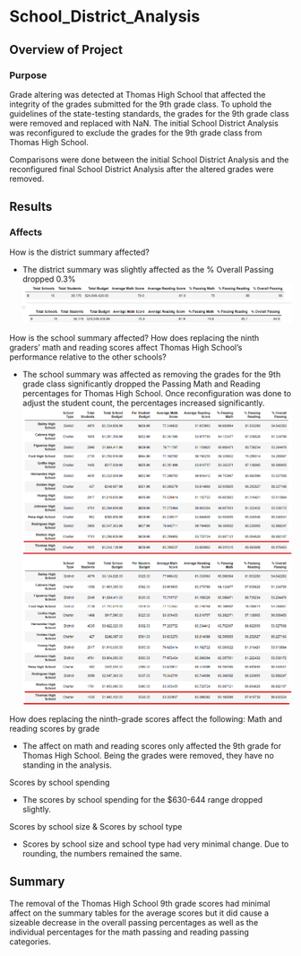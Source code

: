 # School_District_Analysis
 
## Overview of Project
### Purpose
Grade altering was detected at Thomas High School that affected the integrity of the grades submitted for the 9th grade class.    To uphold the guidelines of the state-testing standards, the grades for the 9th grade class were removed and replaced with NaN.   The initial School District Analysis was reconfigured to exclude the grades for the 9th grade class from Thomas High School.

Comparisons were done between the initial School District Analysis and the reconfigured final School District Analysis after the altered grades were removed.

## Results
### Affects

How is the district summary affected?
- The district summary was slightly affected as the % Overall Passing dropped 0.3%
![Initial District Summary](https://github.com/VRivera13/School_District_Analysis/blob/main/Resources/Initial%20District%20Summary.png)
![Final District Summary](https://github.com/VRivera13/School_District_Analysis/blob/main/Resources/Final%20District%20Summary.png)

How is the school summary affected?
How does replacing the ninth graders’ math and reading scores affect Thomas High School’s performance relative to the other schools?
- The school summary was affected as removing the grades for the 9th grade class significantly dropped the Passing Math and Reading percentages for Thomas High School.  Once reconfiguration was done to adjust the student count, the percentages increased significantly.
![Initial per school summary](https://github.com/VRivera13/School_District_Analysis/blob/main/Resources/Per%20School%20Summary%20.png)
![Updated per school summary](https://github.com/VRivera13/School_District_Analysis/blob/main/Resources/Updated%20Per%20School%20Summary.png)

How does replacing the ninth-grade scores affect the following:
Math and reading scores by grade
- The affect on math and reading scores only affected the 9th grade for Thomas High School.   Being the grades were removed, they have no standing in the analysis.

Scores by school spending
- The scores by school spending for the $630-644 range dropped slightly.

Scores by school size & Scores by school type
- Scores by school size and school type  had very minimal change.  Due to rounding, the numbers remained the same.


## Summary
The removal of the Thomas High School 9th grade scores had minimal affect on the summary tables for the average scores but it did cause a sizeable decrease in the overall passing percentages as well as the individual percentages for the math passing and reading passing categories.
